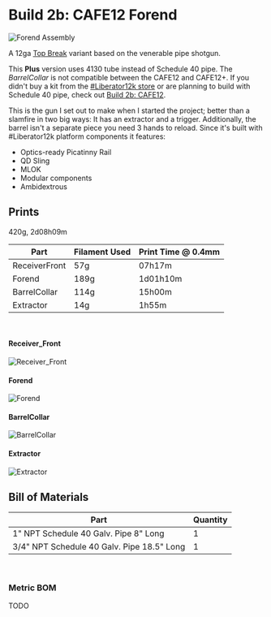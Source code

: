 # Build 2b: CAFE12 Forend
![Forend Assembly](Assembly_htmldoc.jpg)

A 12ga [Top Break](TopBreak.md) variant based on the venerable pipe shotgun.

This **Plus** version uses 4130 tube instead of Schedule 40 pipe.
The *BarrelCollar* is not compatible between the CAFE12 and CAFE12+.
If you didn't buy a kit from the
[\#Liberator12k store](https://liberator12k.com/store/)
or are planning to build with Schedule 40 pipe, check out
[Build 2b: CAFE12](TopBreak_CAFE12.md). 

This is the gun I set out to make when I started the project;
better than a slamfire in two big ways:
It has an extractor and a trigger.
Additionally, the barrel isn't a separate piece you need 3 hands to reload.
Since it's built with \#Liberator12k platform components it features:

* Optics-ready Picatinny Rail
* QD Sling
* MLOK
* Modular components
* Ambidextrous

## Prints
420g, 2d08h09m

| Part          | Filament Used | Print Time @ 0.4mm |
|---------------|---------------|--------------------|
| ReceiverFront | 57g           |   07h17m           |
| Forend        | 189g          | 1d01h10m           |
| BarrelCollar  | 114g          |   15h00m           |
| Extractor     | 14g           |    1h55m           |
<br/>

#### Receiver_Front
![Receiver_Front](Receiver_Front_thumb.jpg)

#### Forend
![Forend](Forend_thumb.jpg)

#### BarrelCollar
![BarrelCollar](BarrelCollar_thumb.jpg)

#### Extractor
![Extractor](Extractor_thumb.jpg)

## Bill of Materials
| Part                                       | Quantity |
|--------------------------------------------|----------|
| 1" NPT Schedule 40 Galv. Pipe 8" Long      | 1        |
| 3/4" NPT Schedule 40 Galv. Pipe 18.5" Long | 1        |
<br/>

### Metric BOM
TODO